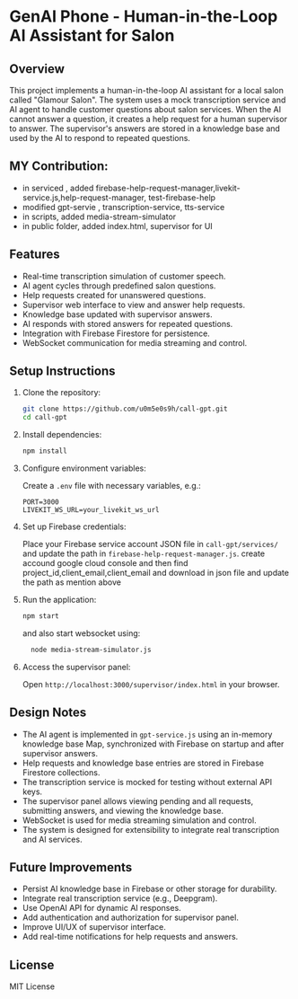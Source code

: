 # GenAI Phone - Human-in-the-Loop AI Assistant for Salon

## Overview

This project implements a human-in-the-loop AI assistant for a local salon called "Glamour Salon". The system uses a mock transcription service and AI agent to handle customer questions about salon services. When the AI cannot answer a question, it creates a help request for a human supervisor to answer. The supervisor's answers are stored in a knowledge base and used by the AI to respond to repeated questions.

## MY Contribution:
  - in serviced , added firebase-help-request-manager,livekit-service.js,help-request-manager, test-firebase-help
  - modified gpt-servie , transcription-service, tts-service
  - in scripts, added media-stream-simulator
  - in public folder, added index.html, supervisor for UI

## Features

- Real-time transcription simulation of customer speech.
- AI agent cycles through predefined salon questions.
- Help requests created for unanswered questions.
- Supervisor web interface to view and answer help requests.
- Knowledge base updated with supervisor answers.
- AI responds with stored answers for repeated questions.
- Integration with Firebase Firestore for persistence.
- WebSocket communication for media streaming and control.

## Setup Instructions

1. Clone the repository:

   ```bash
   git clone https://github.com/u0m5e0s9h/call-gpt.git
   cd call-gpt
   ```

2. Install dependencies:

   ```bash
   npm install
   ```

3. Configure environment variables:

   Create a `.env` file with necessary variables, e.g.:

   ```
   PORT=3000
   LIVEKIT_WS_URL=your_livekit_ws_url
   ```

4. Set up Firebase credentials:

   Place your Firebase service account JSON file in `call-gpt/services/` and update the path in `firebase-help-request-manager.js`.
   create accound google cloud console and then find project_id,client_email,client_email and download in json file and update the path as mention above

5. Run the application:

   ```bash
   npm start
   ```
   and also start websocket using:
   
   ```bash
     node media-stream-simulator.js
   ```

6. Access the supervisor panel:

   Open `http://localhost:3000/supervisor/index.html` in your browser.

## Design Notes

- The AI agent is implemented in `gpt-service.js` using an in-memory knowledge base Map, synchronized with Firebase on startup and after supervisor answers.
- Help requests and knowledge base entries are stored in Firebase Firestore collections.
- The transcription service is mocked for testing without external API keys.
- The supervisor panel allows viewing pending and all requests, submitting answers, and viewing the knowledge base.
- WebSocket is used for media streaming simulation and control.
- The system is designed for extensibility to integrate real transcription and AI services.

## Future Improvements

- Persist AI knowledge base in Firebase or other storage for durability.
- Integrate real transcription service (e.g., Deepgram).
- Use OpenAI API for dynamic AI responses.
- Add authentication and authorization for supervisor panel.
- Improve UI/UX of supervisor interface.
- Add real-time notifications for help requests and answers.

## License

MIT License
